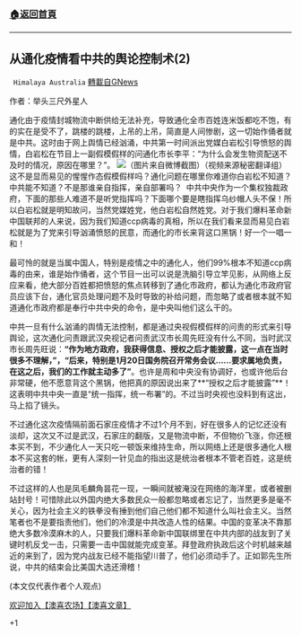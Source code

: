 ###  [:house:返回首頁](https://github.com/ourhimalayas/txt)
---

## 从通化疫情看中共的舆论控制术(2)
` Himalaya Australia` [轉載自GNews](https://gnews.org/zh-hans/838527/)

作者：举头三尺外星人

通化由于疫情封城物流中断供给无法补充，导致通化全市百姓连米饭都吃不饱，有的实在是受不了，跳楼的跳楼，上吊的上吊，简直是人间惨剧，这一切始作俑者就是中共。这时由于网上舆情已经汹涌，中共第一时间派出党媒白岩松引导愤怒的舆情，白岩松在节目上一副假模假样的问通化市长李平：“为什么会发生物资配送不及时的情况，原因在哪里？”。
![]()![](https://gnews.org/wp-content/uploads/2021/01/5文章配图1-5.png)（图片来自微博截图）（视频来源秘密翻译组）
这不是显而易见的惺惺作态假模假样吗？通化问题在哪里你难道你白岩松不知道？中共能不知道？不是那谁亲自指挥，亲自部署吗？  中共中央作为一个集权独裁政府，下面的那些人难道不是听党指挥吗？下面哪个要是瞎指挥乌纱帽人头不保！所以白岩松就是明知故问，当然党媒姓党，他白岩松自然姓党。对于我们爆料革命新中国联邦的人来说，因为我们知道ccp病毒的真相，所以在我们看来显而易见白岩松就是为了党来引导汹涌愤怒的民意，而通化的市长来背这口黑锅！好一个一唱一和！

最可怜的就是当属中国人，特别是疫情之中的通化人，他们99%根本不知道ccp病毒的由来，谁是始作俑者，这个节目一出可以说是洗脑引导立竿见影，从网络上反应来看，绝大部分百姓都把愤怒的焦点转移到了通化市政府，都认为通化市政府官员应该下台，通化官员处理问题不及时导致的补给问题，而忽略了或者根本就不知道通化市政府都是奉行中共中央的命令，是中央叫他们这么干的。

中共一旦有什么汹涌的舆情无法控制，都是通过央视假模假样的问责的形式来引导舆论，这次通化问责跟武汉央视记者问责武汉市长周先旺没有什么不同，当时武汉市长周先旺说：**“****作为地方政府，我获得信息、授权之后才能披露，这一点在当时很多不理解，****”****，****“****后来，特别是****1****月****20****日国务院召开常务会议****……****要求属地负责，在这之后，我们的工作就主动多了****”**。也许是周和中央没有协调好，也或许他后台非常硬，他不愿意背这个黑锅，他把真的原因说出来了**“授权之后才能披露”**！这表明中共中央一直是“统一指挥，统一布署”的。不过当时央视也没料到有这出，马上掐了镜头。

不过通化这次疫情隔前面石家庄疫情才不过1个月不到，好在很多人的记忆还没有淡却，这次又不过是武汉，石家庄的翻版，又是物流中断，不但物价飞涨，你还根本买不到，不少通化人一天只吃一顿饭来维持生命，所以网络上还是很多通化人根本不买这套的帐，更有人深刻一针见血的指出这是统治者根本不管老百姓，这是统治者的错！

不过这样的人也是凤毛麟角昙花一现，一瞬间就被淹没在网络的海洋里，或者被删站封号！可惜除此以外国内绝大多数民众一般都忽略或者忘记了，当然更多是毫不关心，因为社会主义的铁拳没有捶到他们自己他们都不知道什么叫社会主义。当然笔者也不是要指责他们，他们的冷漠是中共改造人性的结果。中国的变革决不靠那绝大多数冷漠麻木的人，只要我们爆料革命新中国联绑里在中共内部的战友到了关键时机反戈一击，只需要一击中国就能完成变革。拜登政府执政后这个时机越来越近的来到了，因为党内战友已经不能指望川普了，他们必须动手了。正如郭先生所说，中共的结束会比美国大选还滑稽！

(本文仅代表作者个人观点)

[欢迎加入【澳喜农场】](https://discord.com/channels/712986898376949760/713012519274283078/776438234401996840)[【澳喜文章】](https://gnews.org/zh-hans/author/aujenny/)



+1
